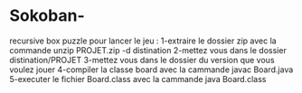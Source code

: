# Sokoban-
recursive box puzzle
pour lancer le jeu :
1-extraire le dossier zip avec la commande unzip PROJET.zip -d distination
2-mettez vous dans le dossier distination/PROJET
3-mettez vous dans le dossier du version que vous voulez jouer
4-compiler la classe board avec la cammande javac Board.java
5-executer le fichier Board.class avec la cammande java Board.class
